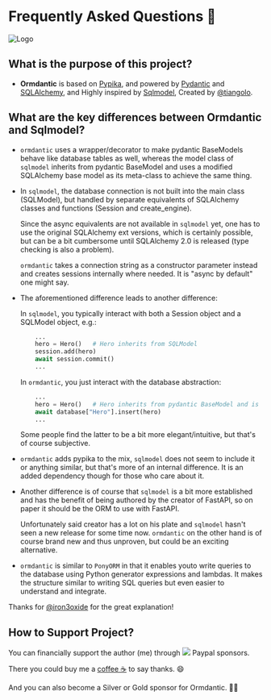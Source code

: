 # Frequently Asked Questions 🍂

![Logo](https://raw.githubusercontent.com/yezz123/ormdantic/main/.github/logo.png)

## What is the purpose of this project?

- **Ormdantic** is based on [Pypika](https://github.com/kayak/pypika), and powered by <a href="https://pydantic-docs.helpmanual.io/" class="external-link" target="_blank">Pydantic</a> and <a href="https://sqlalchemy.org/" class="external-link" target="_blank">SQLAlchemy</a>, and Highly inspired by <a href="https://github.com/tiangolo/Sqlmodel" class="external-link" target="_blank">Sqlmodel</a>, Created by [@tiangolo](https://github.com/tiangolo).

## What are the key differences between Ormdantic and Sqlmodel?

- `ormdantic` uses a wrapper/decorator to make pydantic BaseModels behave like database tables as well, whereas the model class of `sqlmodel` inherits from pydantic BaseModel and uses a modified SQLAlchemy base model as its meta-class to achieve the same thing.

- In `sqlmodel`, the database connection is not built into the main class (SQLModel), but handled by separate equivalents of SQLAlchemy classes and functions (Session and create_engine).

  Since the async equivalents are not available in `sqlmodel` yet, one has to use the original SQLAlchemy ext versions, which is certainly possible, but can be a bit cumbersome until SQLAlchemy 2.0 is released (type checking is also a problem).

  `ormdantic` takes a connection string as a constructor parameter instead and creates sessions internally where needed. It is "async by default" one might say.

- The aforementioned difference leads to another difference:
  
  In `sqlmodel`, you typically interact with both a Session object and a SQLModel object, e.g.:

    ```python
        ...
        hero = Hero()   # Hero inherits from SQLModel
        session.add(hero)
        await session.commit()
        ...
    ```

  In `ormdantic`, you just interact with the database abstraction:

    ```python
        ...
        hero = Hero()   # Hero inherits from pydantic BaseModel and is decorated as database table
        await database["Hero"].insert(hero)
        ...
    ```

    Some people find the latter to be a bit more elegant/intuitive, but that's of course subjective.

- `ormdantic` adds pypika to the mix, `sqlmodel` does not seem to include it or anything similar, but that's more of an internal difference. It is an added dependency though for those who care about it.

- Another difference is of course that `sqlmodel` is a bit more established and has the benefit of being authored by the creator of FastAPI, so on paper it should be the ORM to use with FastAPI.

  Unfortunately said creator has a lot on his plate and `sqlmodel` hasn't seen a new release for some time now. `ormdantic` on the other hand is of course brand new and thus unproven, but could be an exciting alternative.

- `ormdantic` is similar to `PonyORM` in that it enables youto write queries to the database using Python generator expressions and lambdas. It makes the structure similar to writing SQL queries but even easier to understand and integrate.

Thanks for [@iron3oxide](https://github.com/iron3oxide) for the great explanation!

## How to Support Project?

You can financially support the author (me) through
[![](https://img.shields.io/static/v1?label=Sponsor&message=%E2%9D%A4&logo=GitHub&color=%23fe8e86)](https://github.com/sponsors/yezz123) Paypal
sponsors</a>.

There you could buy me a [coffee ☕️](https://www.buymeacoffee.com/tahiri) to
say thanks. 😄

And you can also become a Silver or Gold sponsor for Ormdantic. 🏅🎉

